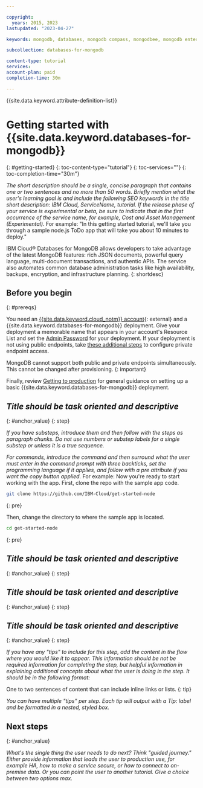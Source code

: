 ```yaml
---

copyright:
  years: 2015, 2023
lastupdated: "2023-04-27"

keywords: mongodb, databases, mongodb compass, mongodbee, mongodb enterprise, mongodb ee provision, mongodb compass, mongodb ops manager

subcollection: databases-for-mongodb

content-type: tutorial
services: 
account-plan: paid
completion-time: 30m

---
```


{{site.data.keyword.attribute-definition-list}}

# Getting started with {{site.data.keyword.databases-for-mongodb}}
{: #getting-started}
{: toc-content-type="tutorial"}
{: toc-services=""}
{: toc-completion-time="30m"}

<!-- The title of your H1 should be Getting started with _service-name_, where _service-name_ is the non-trademarked short version keyref. -->

<!-- The goal should be a tutorial of 10 minutes or less. -->

_The short description should be a single, concise paragraph that contains one or two sentences and no more than 50 words. Briefly mention what the user's learning goal is and include the following SEO keywords in the title short description: IBM Cloud, ServiceName, tutorial. If the release phase of your service is experimental or beta, be sure to indicate that in the first occurrence of the service name, for example, Cost and Asset Management (Experimental)._ For example: "In this getting started tutorial, we'll take you through a sample node.js ToDo app that will take you about 10 minutes to deploy."

IBM Cloud® Databases for MongoDB allows developers to take advantage of the latest MongoDB features: rich JSON documents, powerful query language, multi-document transactions, and authentic APIs. The service also automates common database administration tasks like high availability, backups, encryption, and infrastructure planning.
{: shortdesc}

## Before you begin
{: #prereqs}

You need an [{{site.data.keyword.cloud_notm}} account](https://cloud.ibm.com/registration){: external} and a {{site.data.keyword.databases-for-mongodb}} deployment. Give your deployment a memorable name that appears in your account's Resource List and set the [Admin Password](/docs/databases-for-mongodb?topic=databases-for-mongodb-admin-password) for your deployment. If your deployment is not using public endpoints, take [these additional steps](/docs/databases-for-mongodb?topic=databases-for-mongodb-service-endpoints#private-endpoints) to configure private endpoint access.

MongoDB cannot support both public and private endpoints simultaneously. This cannot be changed after provisioning.
{: important}

Finally, review [Getting to production](/docs/cloud-databases?topic=cloud-databases-best-practices) for general guidance on setting up a basic {{site.data.keyword.databases-for-mongodb}} deployment.

<!-- For each step in your tutorial, add an H2 section. The title should be task-oriented and descriptive. Recommendation is no more than 9 steps. -->

## _Title should be task oriented and descriptive_
{: #anchor_value}
{: step}

<!-- Introduce each major step with a description of what it will accomplish. If there are sequential substeps, use an ordered list for each substep. Don't include the step number. -->

_If you have substeps, introduce them and then follow with the steps as paragraph chunks. Do not use numbers or substep labels for a single substep or unless it is a true sequence._

_For commands, introduce the command and then surround what the user must enter in the command prompt with three backticks, set the programming language if it applies, and follow with a pre attribute if you want the copy button applied._ For example:
Now you're ready to start working with the app. First, clone the repo with the sample app code.

   ```sh
   git clone https://github.com/IBM-Cloud/get-started-node
   ```
   {: pre}
 
   Then, change the directory to where the sample app is located.
 
   ```sh
   cd get-started-node
   ```
   {: pre}

## _Title should be task oriented and descriptive_
{: #anchor_value}
{: step}

## _Title should be task oriented and descriptive_
{: #anchor_value}
{: step}

## _Title should be task oriented and descriptive_
{: #anchor_value}
{: step}

_If you have any "tips" to include for this step, add the content in the flow where you would like it to appear. This information should be not be required information for completing the step, but helpful information in explaining additional concepts about what the user is doing in the step. It should be in the following format:_

One to two sentences of content that can include inline links or lists.
{: tip}

_You can have multiple "tips" per step. Each tip will output with a *Tip:* label and be formatted in a nested, styled box._

## Next steps
{: #anchor_value}

_What's the single thing the user needs to do next? Think "guided journey." Either provide information that leads the user to production use, for example HA, how to make a service secure, or how to connect to on-premise data. Or you can point the user to another tutorial. Give a choice between two options max._
